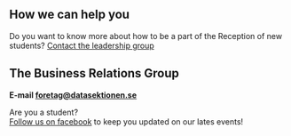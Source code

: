 ## How we can help you


Do you want to know more about how to be a part of the Reception of new students? [Contact the leadership group](mailto:titel@datasektionen.se)

## The Business Relations Group

**E-mail [foretag@datasektionen.se](mailto:foretag@datasektionen.se)**

Are you a student?<br />
[Follow us on facebook](https://www.facebook.com/naringslivsgruppendatasektionenkth) to keep you updated on our lates events!
